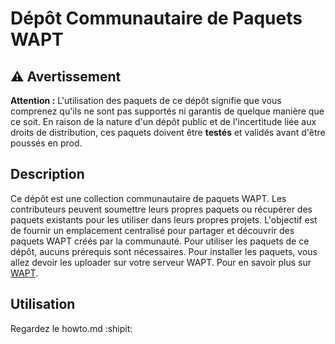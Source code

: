 # Dépôt Communautaire de Paquets WAPT

## :warning: Avertissement

**Attention :** L'utilisation des paquets de ce dépôt signifie que vous comprenez qu'ils ne sont pas supportés ni garantis de quelque manière que ce soit. En raison de la nature d'un dépôt public et de l'incertitude liée aux droits de distribution, ces paquets doivent être **testés** et validés avant d'être poussés en prod.






## Description

Ce dépôt est une collection communautaire de paquets WAPT. Les contributeurs peuvent soumettre leurs propres paquets ou récupérer des paquets existants pour les utiliser dans leurs propres projets. L'objectif est de fournir un emplacement centralisé pour partager et découvrir des paquets WAPT créés par la communauté.
Pour utiliser les paquets de ce dépôt, aucuns prérequis sont nécessaires. 
Pour installer les paquets, vous allez devoir les uploader sur votre serveur WAPT.
Pour en savoir plus sur [WAPT](https://www.tranquil.it/wapt/).





## Utilisation

Regardez le howto.md :shipit:
